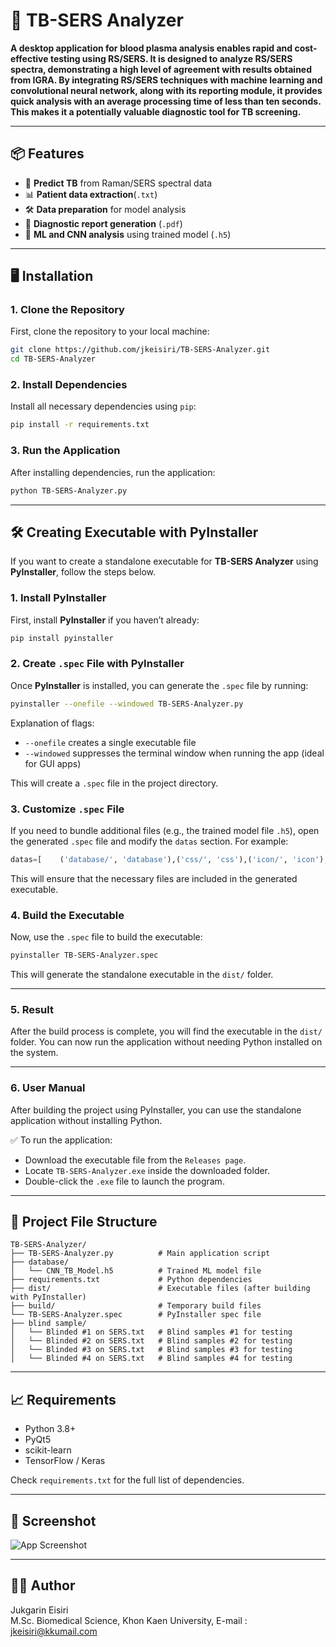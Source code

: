 # 🧪 TB-SERS Analyzer

**A desktop application for blood plasma analysis enables rapid and cost-effective testing using RS/SERS. It is designed to analyze RS/SERS spectra, demonstrating a high level of agreement with results obtained from IGRA. By integrating RS/SERS techniques with machine learning and convolutional neural network, along with its reporting module, it provides quick analysis with an average processing time of less than ten seconds. This makes it a potentially valuable diagnostic tool for TB screening.**

---

## 📦 Features

- 🧬 **Predict TB** from Raman/SERS spectral data
- 📊 **Patient data extraction**(`.txt`)
- 🛠️ **Data preparation** for model analysis
- 📑 **Diagnostic report generation** (`.pdf`)
- 🤖 **ML and CNN analysis** using trained model (`.h5`)

---

## 🖥️ Installation

### 1. Clone the Repository

First, clone the repository to your local machine:

```bash
git clone https://github.com/jkeisiri/TB-SERS-Analyzer.git
cd TB-SERS-Analyzer
```

### 2. Install Dependencies

Install all necessary dependencies using `pip`:

```bash
pip install -r requirements.txt
```

### 3. Run the Application

After installing dependencies, run the application:

```bash
python TB-SERS-Analyzer.py
```

---

## 🛠️ Creating Executable with PyInstaller

If you want to create a standalone executable for **TB-SERS Analyzer** using **PyInstaller**, follow the steps below.

### 1. Install PyInstaller

First, install **PyInstaller** if you haven’t already:

```bash
pip install pyinstaller
```

### 2. Create `.spec` File with PyInstaller

Once **PyInstaller** is installed, you can generate the `.spec` file by running:

```bash
pyinstaller --onefile --windowed TB-SERS-Analyzer.py
```

Explanation of flags:

- `--onefile` creates a single executable file
- `--windowed` suppresses the terminal window when running the app (ideal for GUI apps)

This will create a `.spec` file in the project directory.

### 3. Customize `.spec` File

If you need to bundle additional files (e.g., the trained model file `.h5`), open the generated `.spec` file and modify the `datas` section. For example:

```python
datas=[    ('database/', 'database'),('css/', 'css'),('icon/', 'icon'),('generate/', 'generate'),('requirements.txt', '.')]
```

This will ensure that the necessary files are included in the generated executable.

### 4. Build the Executable

Now, use the `.spec` file to build the executable:

```bash
pyinstaller TB-SERS-Analyzer.spec
```

This will generate the standalone executable in the `dist/` folder.

---

### 5. Result
After the build process is complete, you will find the executable in the `dist/` folder. You can now run the application without needing Python installed on the system.

---

### 6. User Manual

After building the project using PyInstaller, you can use the standalone application without installing Python.

✅ To run the application:
- Download the executable file from the `Releases page`.
- Locate `TB-SERS-Analyzer.exe` inside the downloaded folder.
- Double-click the `.exe` file to launch the program.

---

## 📂 Project File Structure

```
TB-SERS-Analyzer/
├── TB-SERS-Analyzer.py          # Main application script
├── database/
│   └── CNN_TB_Model.h5          # Trained ML model file
├── requirements.txt             # Python dependencies
├── dist/                        # Executable files (after building with PyInstaller)
├── build/                       # Temporary build files
└── TB-SERS-Analyzer.spec        # PyInstaller spec file
├── blind sample/
│   └── Blinded #1 on SERS.txt   # Blind samples #1 for testing
│   └── Blinded #2 on SERS.txt   # Blind samples #2 for testing
│   └── Blinded #3 on SERS.txt   # Blind samples #3 for testing
│   └── Blinded #4 on SERS.txt   # Blind samples #4 for testing
```

---

## 📈 Requirements

- Python 3.8+
- PyQt5
- scikit-learn
- TensorFlow / Keras

Check `requirements.txt` for the full list of dependencies.

---

## 📸 Screenshot
![App Screenshot](https://github.com/user-attachments/assets/689ab44d-eea9-4b1b-83b3-5ca05eab7fa7)


---

## 🧑‍💻 Author

Jukgarin Eisiri  
M.Sc. Biomedical Science, Khon Kaen University, E-mail : jkeisiri@kkumail.com

